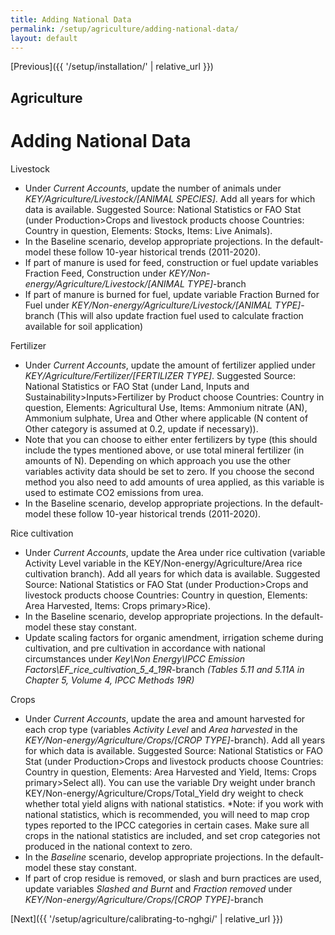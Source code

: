 ```yaml
---
title: Adding National Data
permalink: /setup/agriculture/adding-national-data/
layout: default
---
```


[Previous]({{ '/setup/installation/' | relative_url }})
## Agriculture
# Adding National Data

Livestock
-	Under *Current Accounts*, update the number of animals under *KEY/Agriculture/Livestock/[ANIMAL SPECIES]*. Add all years for which data is available. Suggested Source: National Statistics or FAO Stat (under Production>Crops and livestock products choose Countries: Country in question, Elements: Stocks, Items: Live Animals). 
-	In the Baseline scenario, develop appropriate projections. In the default-model these follow 10-year historical trends (2011-2020). 
-	If part of manure is used for feed, construction or fuel update variables Fraction Feed, Construction under *KEY/Non-energy/Agriculture/Livestock/[ANIMAL TYPE]*-branch
-	If part of manure is burned for fuel, update variable Fraction Burned for Fuel under *KEY/Non-energy/Agriculture/Livestock/[ANIMAL TYPE]*-branch (This will also update fraction fuel used to calculate fraction available for soil application)

Fertilizer
-	Under *Current Accounts*, update the amount of fertilizer applied under *KEY/Agriculture/Fertilizer/[FERTILIZER TYPE]*. Suggested Source: National Statistics or FAO Stat (under Land, Inputs and Sustainability>Inputs>Fertilizer by Product choose Countries: Country in question, Elements: Agricultural Use, Items:  Ammonium nitrate (AN), Ammonium sulphate, Urea and Other where applicable (N content of Other category is assumed at 0.2, update if necessary)).
-	Note that you can choose to either enter fertilizers by type (this should include the types mentioned above, or use total mineral fertilizer (in amounts of N). Depending on which approach you use the other variables activity data should be set to zero. If you choose the second method you also need to add amounts of urea applied, as this variable is used to estimate CO2 emissions from urea. 
-	In the Baseline scenario, develop appropriate projections. In the default-model these follow 10-year historical trends (2011-2020). 

Rice cultivation
-	Under *Current Accounts*, update the Area under rice cultivation (variable Activity Level variable in the KEY/Non-energy/Agriculture/Area rice cultivation branch). Add all years for which data is available. 
Suggested Source: National Statistics or FAO Stat (under Production>Crops and livestock products choose Countries: Country in question, Elements: Area Harvested, Items: Crops primary>Rice).
-	In the Baseline scenario, develop appropriate projections. In the default-model these stay constant.
-	Update scaling factors for organic amendment, irrigation scheme during cultivation, and pre cultivation in accordance with national circumstances under *Key\Non Energy\IPCC Emission Factors\EF_rice_cultivation_5_4_19R*-branch *(Tables 5.11 and 5.11A in Chapter 5, Volume 4, IPCC Methods 19R)* 


Crops
-	Under *Current Accounts*, update the area and amount harvested for each crop type (variables *Activity Level* and *Area harvested* in the *KEY/Non-energy/Agriculture/Crops/[CROP TYPE]*-branch). Add all years for which data is available. 
Suggested Source: National Statistics or FAO Stat (under Production>Crops and livestock products choose Countries: Country in question, Elements: Area Harvested and Yield, Items: Crops primary>Select all). You can use the variable Dry weight under branch KEY/Non-energy/Agriculture/Crops/Total_Yield dry weight to check whether total yield aligns with national statistics.
*Note: if you work with national statistics, which is recommended, you will need to map crop types reported to the IPCC categories in certain cases. Make sure all crops in the national statistics are included, and set crop categories not produced in the national context to zero.
-	In the *Baseline* scenario, develop appropriate projections. In the default-model these stay constant.
-	If part of crop residue is removed, or slash and burn practices are used, update variables *Slashed and Burnt* and *Fraction removed* under *KEY/Non-energy/Agriculture/Crops/[CROP TYPE]*-branch

[Next]({{ '/setup/agriculture/calibrating-to-nghgi/' | relative_url }})
